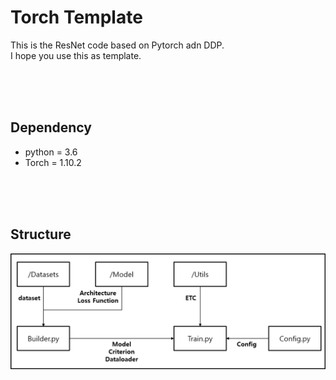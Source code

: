 # Torch Template
This is the ResNet code based on Pytorch adn DDP.  
I hope you use this as template.  

<br/>
<br/>
<br/>

## Dependency
* python = 3.6  
* Torch  = 1.10.2  
<br/>
<br/>
<br/>

## Structure
![structure](./structure.png)  
